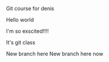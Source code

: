Git course for denis

Hello world

I'm so exscited!!!!

It's git class

New branch here
New branch here now
